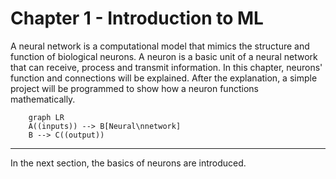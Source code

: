 <style> .md-footer__link--prev:not([hidden]) { display: none } </style>

# Chapter 1 - Introduction to ML

A neural network is a computational model that mimics the structure and function of biological neurons. A neuron is a basic unit of a neural network that can receive, process and transmit information. In this chapter, neurons' function and connections will be explained. After the explanation, a simple project will be programmed to show how a neuron functions mathematically.

```mermaid
    graph LR
    A((inputs)) --> B[Neural\nnetwork]
    B --> C((output))
```

---

In the next section, the basics of neurons are introduced.

<!-- A neuron consists of three main components: an input layer, an activation function and an output layer. The input layer receives signals from other neurons or external sources, such as images texts, or numbers. The activation function determines whether the neuron should fire or not based on the input signals. The output layer sends the firing signal to other neurons or to the final output of the network.

The activation function can be a simple threshold function that fires if the input signals exceed a certain value, or a more complex function that can capture nonlinear relationships between inputs and outputs. Some common activation functions are sigmoid, tanh, ReLU and softmax, which will be covered in later chapters.

A neural network is composed of many neurons arranged in layers. The first layer is called the input layer, which receives the raw data. The last layer is called the output layer, which produces the final output of the network. The layers between the input and output layers are called hidden layers, which perform intermediate computations and transformations. The number and size of hidden layers determine the complexity and capacity of the network.

The connections between neurons are called weights, which represent how strongly one neuron influences another. The weights are learned during the training process of the network, where the network adjusts its weights to minimize the error between its output and the desired output. The learning process can be supervised, where the network is given labeled data and feedback, or unsupervised, where the network learns from unlabeled data and self-organization. -->